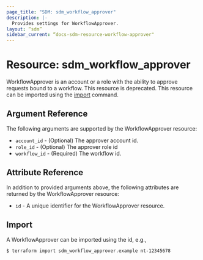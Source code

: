 ```yaml
---
page_title: "SDM: sdm_workflow_approver"
description: |-
  Provides settings for WorkflowApprover.
layout: “sdm”
sidebar_current: “docs-sdm-resource-workflow-approver"
---
```

# Resource: sdm_workflow_approver

WorkflowApprover is an account or a role with the ability to approve requests bound to a workflow.
This resource is deprecated.
This resource can be imported using the [import](https://www.terraform.io/docs/cli/commands/import.html) command.
## Argument Reference
The following arguments are supported by the WorkflowApprover resource:
* `account_id` - (Optional) The approver account id.
* `role_id` - (Optional) The approver role id
* `workflow_id` - (Required) The workflow id.
## Attribute Reference
In addition to provided arguments above, the following attributes are returned by the WorkflowApprover resource:
* `id` - A unique identifier for the WorkflowApprover resource.
## Import
A WorkflowApprover can be imported using the id, e.g.,

```
$ terraform import sdm_workflow_approver.example nt-12345678
```
